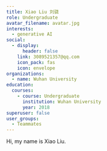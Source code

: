 ```yaml
---
title: Xiao Liu 刘骁
role: Undergraduate
avatar_filename: avatar.jpg
interests:
  - generative AI
social:
  - display:
      header: false
    link: 3089521357@qq.com
    icon_pack: fas
    icon: envelope
organizations:
  - name: Wuhan University
education:
  courses:
    - course: Undergraduate
      institution: Wuhan University
      year: 2018
superuser: false
user_groups:
  - Teammates
---
```

<!--StartFragment-->

Hi, my name is Xiao Liu.

<!--EndFragment-->